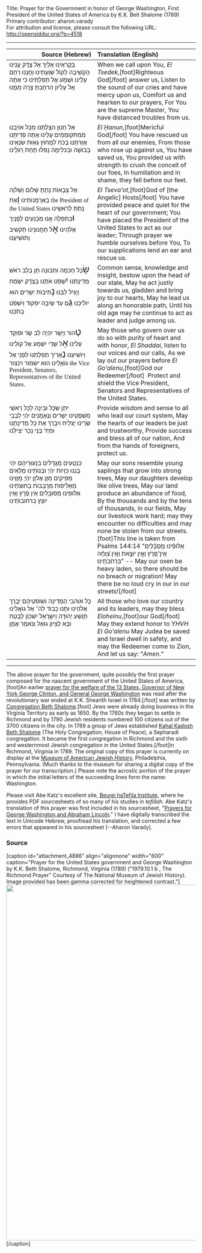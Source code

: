 <html>
<head></head>
<body>
Title: Prayer for the Government in honor of George Washington, First President of the United States of America by Ḳ.Ḳ. Beit Shalome (1789)<br />
Primary contributor: aharon.varady<br />
For attribution and license, please consult the following URL: <a href="http://opensiddur.org/?p=4518">http://opensiddur.org/?p=4518</a>
<p />
<hr />

<table style="margin-left: auto;margin-right: auto;" class="draggable">
<thead><tr><th id="x" style="text-align: right;">Source (Hebrew)</th><th style="text-align: left;">Translation (English)</th></tr></thead>
<tbody>
<tr>
<td style="vertical-align:top;" width="46%">
<div class="liturgy"><span lang="he">
בְּקָראֵינוּ אֵלֶיךָ אֵל צֶדֶק עֲנֵינוּ
הַקְשִׁיבָה לְקוֺל שַׁוְעָתֵינוּ וְחָנֵנוּ
רַחֵם עָלֵינוּ וּשְׁמַע אֶל תְפִלָתֵינוּ
כִי אַתָּה אֵל עֶלְיוֺן הִרחַבתָּ צָרָה מִמֶנוּ
</span></div></td>
 
<td style="vertical-align:top;" width="53%"><div class="english">
When we call upon You, <em>El Tsedek</em>,[foot]Righteous God[/foot] answer us,
Listen to the sound of our cries and have mercy upon us,
Comfort us and hearken to our prayers,
For You are the supreme Master, You have distanced troubles from us.
</td></tr>


<tr><td style="vertical-align:top;" width="46%"><div class="liturgy"><span lang="he">
אֵל חַנוּן הִצָלְתָּנוּ מִכָּל אוֺיְבֵנוּ
מִמִתּקוֺמְמִים עָלֵינוּ אַתָּה פְּדִיתָּנוּ
אַזַרתָּנוּ בְכֹח לִמְחוֺץ גֵאִוּת שׂנְאֵינוּ
בְבוּשָׁה וּבִכלִימָה נָפלוּ תַחַת רַגלֵינוּ
</span></div></td>
 
<td style="vertical-align:top;" width="53%"><div class="english">
<em>El Ḥanun</em>,[foot]Mericful God[/foot] You have rescued us from all our enemies,
From those who rose up against us, You have saved us,
You provided us with strength to crush the conceit of our foes,
In humiliation and in shame, they fell before our feet.
</td></tr>


<tr><td style="vertical-align:top;" width="46%"><div class="liturgy"><span lang="he">
אֵל צְבָאוֺת נָתַתָּ שָׁלוֺם וְשַׁלוָה בְאַרְמְנוֺתֵינוּ
<span style="font-size: x-large">וְ</span>אֶת <span lang="en" xml:lang="en" style="font-family:Times,serif">the President of the United States</span> נָתַתַּ לְרֹאשֵינוּ
<span style="font-size: x-large">וּ</span>בִתְפִלָה אָנוּ מַכְנִעִים לְפָנֶיך אֶלֹהֵינוּ
<span style="font-size: x-large">אֶ</span>ל תַחֲנוּנֵינוּ תַּקשִׁיב וְתוֺשִׁיעֵנוּ
</span></div></td>
 
<td style="vertical-align:top;" width="53%"><div class="english">
<em>El Tseva'ot</em>,[foot]God of [the Angelic] Hosts[/foot] You have provided peace and quiet for the heart of our government;
You have placed the President of the United States to act as our leader;
Through prayer we humble ourselves before You,
To our supplications lend an ear and rescue us.
</td></tr>


<tr><td style="vertical-align:top;" width="46%"><div class="liturgy"><span lang="he">
<span style="font-size: x-large">שֵׂ</span>כֶל חָכמָה ותְבוּנָה תֵן בְלֵב רֹאשׁ מְדִינָתֵּנוּ
<span style="font-size: x-large">יִ</span>שְׁפֹט אֹתָנוּ בְצֶדֶק יִשְׂמַח וְיָגִיל לִבֵּנוּ
<span style="font-size: x-large">נְ</span>תִיבוֺת יְשָרִים הוּא יוֺלִיכֵנוּ
<span style="font-size: x-large">גַ</span>ם עַד שֵׂיבָה יִפקוֺד וְיִשְׁפֺּט בְתֺכֵנוּ
</span></div></td>
 
<td style="vertical-align:top;" width="53%"><div class="english">
Common sense, knowledge and insight, bestow upon the head of our state,
May he act justly towards us, gladden and bring joy to our hearts,
May he lead us along an honorable path,
Until his old age may he continue to act as leader and judge among us.
</td></tr>


<tr><td style="vertical-align:top;" width="46%"><div class="liturgy"><span lang="he">
<span style="font-size: x-large">טָ</span>הוֺר וְיָשָׁר יִהְיֶה לֵב שָׂר וּפוקֵד עָלֵינוּ
<span style="font-size: x-large">אֵ</span>ל שַדַי יִשְׁמַע אֶל קוֹלֵינוּ וְיוֺשִׁיעֵנוּ
<span style="font-size: x-large">נַ</span>אֲרִיך תְפִלָתֵנוּ לִפְנֵי אֵל גוֺאֲלֵינוּ
הוא ישמור וינצור <span lang="en" xml:lang="en" style="font-family:Times,serif">the Vice President, Senators, Representatives of the United States</span>.‏
</span></div></td>
 
<td style="vertical-align:top;" width="53%"><div class="english">
May those who govern over us do so with purity of heart and with honor,
<em>El Shaddai</em>, listen to our voices and our calls,
As we lay out our prayers before <em>El Go'alenu</em>,[foot]God our Redeemer[/foot]&nbsp;
Protect and shield the Vice President, Senators and Representatives of the United States.
</td></tr>


<tr><td style="vertical-align:top;" width="46%"><div class="liturgy"><span lang="he">
יִתֵן שֵׂכֶל וּבִינָה לְכָל רָאשֵׁי מִשְׁפָטֵינוּ
יְשָרִים וְנֶאֶמָנִים יִהְיֵ לְבָבֵי שָׂרֵינוּ
יַצלִיח וִיִבָרֵךְ אֶת כָל מְדִינָתֵנוּ
וּמִיַד בְנֵי נֵכָר יַצִילֵנוּ
</span></div></td>
 
<td style="vertical-align:top;" width="53%"><div class="english">
Provide wisdom and sense to all who lead our court system,
May the hearts of our leaders be just and trustworthy,
Provide success and bless all of our nation,
And from the hands of foreigners, protect us.
</td></tr>


<tr><td style="vertical-align:top;" width="46%"><div class="liturgy"><span lang="he">
כִנְטֻעִים מְגֻדָלִים בִנְעוּרֵיהֶם יִהְי בָנֵנוּ
כִזָיִוֺת יִהְיֶ וּבְנוֺתֵינוּ
מְלֵאִים מְפִיקִים מִזָן אֶלזָן יִהְיֶ מְזָוֵינוּ
מַאַלִיפוֺת מְרֻבָבוֺת בְחוּצֹתֵינוּ
אַלוּפֵינוּ מְסוּבָלִים אֵין פֶרֶץ וְאֵין יוֺצֵץ בִרחוֺבוֺתֵינוּ
</span></div></td>
 
<td style="vertical-align:top;" width="53%"><div class="english">
May our sons resemble young saplings that grow into strong trees,
May our daughters develop like olive trees,
May our land produce an abundance of food,
By the thousands and by the tens of thousands, in our fields,
May our livestock work hard; may they encounter no difficulties and may none be stolen from our streets.[foot]This line is taken from Psalms 144:14 "<span class="hebrew" lang="he">אַלּוּפֵ֗ינוּ מְֽסֻבָּ֫לִ֥ים אֵֽין־פֶּ֭רֶץ וְאֵ֣ין יֹוצֵ֑את וְאֵ֥ין צְ֝וָחָ֗ה בִּרְחֹבֹתֵֽינוּ׃</span>" -- May our oxen be heavy laden, so there should be no breach or migration! May there be no loud cry in our in our streets![/foot]
</td></tr>


<tr><td style="vertical-align:top;" width="46%"><div class="liturgy"><span lang="he">
כָל אוֹהבי הַמְדִינָה וְשׁוֺפטֵיהֶם יְבָרֵך אֶלֹהֵינוּ
וּתָנוּ כָבוֺד לה׳ אֵל גוֺאֲלֵינוּ
תִּוָשַׁע יְהוּדָה וְיִשְרָאֵל יִשׁכוֺן לָבֶטַח וּבָּא לְצִיוֺן גוֺאֵל
וְנֺאמַר אָמֵן
</span></div></td>
 
<td style="vertical-align:top;" width="53%"><div class="english">
All those who love our country and its leaders, may they bless <em>Eloheinu</em>,[foot]our God[/foot]&nbsp;
May they extend honor to <em>YHVH</em> <em>El Go'alenu</em>
May Judea be saved and Israel dwell in safety, and may the Redeemer come to Zion,
And let us say: “<em>Amen</em>."
</td></tr></tbody></table>

<hr />

The above prayer for the government, quite possibly the first prayer composed for the nascent government of the United States of America,[foot]An earlier <a href="https://opensiddur.org/prayers/collective-welfare/government/prayer-for-the-welfare-of-the-thirteen-states-george-washington-and-george-clinton-by-hendla-jochanan-van-oettingen-1784/">prayer for the welfare of the 13 States, Governor of New York George Clinton, and General George Washington</a> was read after the revolutionary war ended at K.K. Shearith Israel in 1784.[/foot] was written by <a href="https://bethahabah.org/heritage/history/">Congregation Beth Shalome</a>.[foot] Jews were already doing business in the Virginia Territory as early as 1650. By the 1760s they began to settle in Richmond and by 1790 Jewish residents numbered 100 citizens out of the 3700 citizens in the city. In 1789 a group of Jews established <a href="https://bethahabah.org/heritage/history/">Kahal Kadosh Beth Shalome</a> (The Holy Congregation, House of Peace), a Sepharadi congregation. It became the first congregation in Richmond and the sixth and westernmost Jewish congregation in the United States.[/foot]in Richmond, Virginia in 1789. The original copy of this prayer is currently on display at the <a href="http://en.wikipedia.org/wiki/National_Museum_of_American_Jewish_History">Museum of American Jewish History</a>, Philadelphia, Pennsylvania. (Much thanks to the museum for sharing a digital copy of the prayer for our transcription.) Please note the acrostic portion of the prayer in which the initial letters of the succeeding lines form the name: Washington.

Please visit Abe Katz's excellent site, <a href="http://www.beureihatefila.com/">Beurei haTefila Institute</a>, where he provides PDF sourcesheets of so many of his studies in <em>tefillah</em>. Abe Katz's translation of this prayer was first included in his sourcesheet, "<a href="http://www.beureihatefila.com/files/Presidential_Prayers.pdf">Prayers for George Washington and Abraham Lincoln</a>." I have digitally transcribed the text in Unicode Hebrew, proofread his translation, and corrected a few errors that appeared in his sourcesheet [--Aharon Varady].

<h3>Source</h3>

[caption id="attachment_4886" align="alignnone" width="600" caption="Prayer for the United States government and George Washington by K.K. Beth Shalome, Richmond, Virginia (1789) (&quot;1979.10.1 b , The Richmond Prayer&quot; Courtesy  of The National Museum of Jewish History). Image provided has been gamma corrected for heightened contrast."]<a href="https://opensiddur.org/wp-content/uploads/2012/02/Prayer-for-the-United-States-government-and-George-Washington-1789.png"><img src="https://opensiddur.org/wp-content/uploads/2012/02/Prayer-for-the-United-States-government-and-George-Washington-1789.png" alt="" title="Prayer for the United States government and George Washington (1789)" width="600" height="943" class="size-full wp-image-4886" /></a>[/caption]
</body>
</html>
